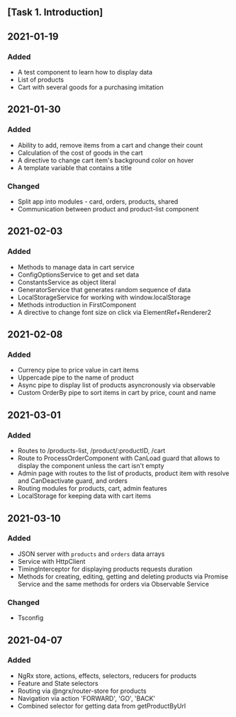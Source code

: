 ## [Task 1. Introduction]

## 2021-01-19
### Added
- A test component to learn how to display data
- List of products
- Cart with several goods for a purchasing imitation 

## 2021-01-30
### Added
- Ability to add, remove items from a cart and change their count
- Сalculation of the cost of goods in the cart
- A directive to change cart item's background color on hover
- A template variable that contains a title
### Changed
- Split app into modules - card, orders, products, shared
- Communication between product and product-list component

## 2021-02-03
### Added
- Methods to manage data in cart service
- ConfigOptionsService to get and set data
- ConstantsService as object literal
- GeneratorService that generates random sequence of data
- LocalStorageService for working with window.localStorage
- Methods introduction in FirstComponent
- A directive to change font size on click via ElementRef+Renderer2

## 2021-02-08
### Added
- Currency pipe to price value in cart items
- Uppercade pipe to the name of product
- Async pipe to display list of products asyncronously via observable
- Custom OrderBy pipe to sort items in cart by price, count and name

## 2021-03-01
### Added
- Routes to /products-list, /product/:productID, /cart
- Route to ProcessOrderComponent with CanLoad guard that allows to display the component unless the cart isn't empty
- Admin page with routes to the list of products, product item with resolve and CanDeactivate guard, and orders
- Routing modules for products, cart, admin features
- LocalStorage for keeping data with cart items

## 2021-03-10
### Added
- JSON server with `products` and `orders` data arrays
- Service with HttpClient
- TimingInterceptor for displaying products requests duration 
- Methods for creating, editing, getting and deleting products via Promise Service and the same methods for orders via Observable Service
### Changed
- Tsconfig

## 2021-04-07
### Added
- NgRx store, actions, effects, selectors, reducers for products
- Feature and State selectors
- Routing via @ngrx/router-store for products
- Navigation via action 'FORWARD', 'GO', 'BACK'
- Combined selector for getting data from getProductByUrl